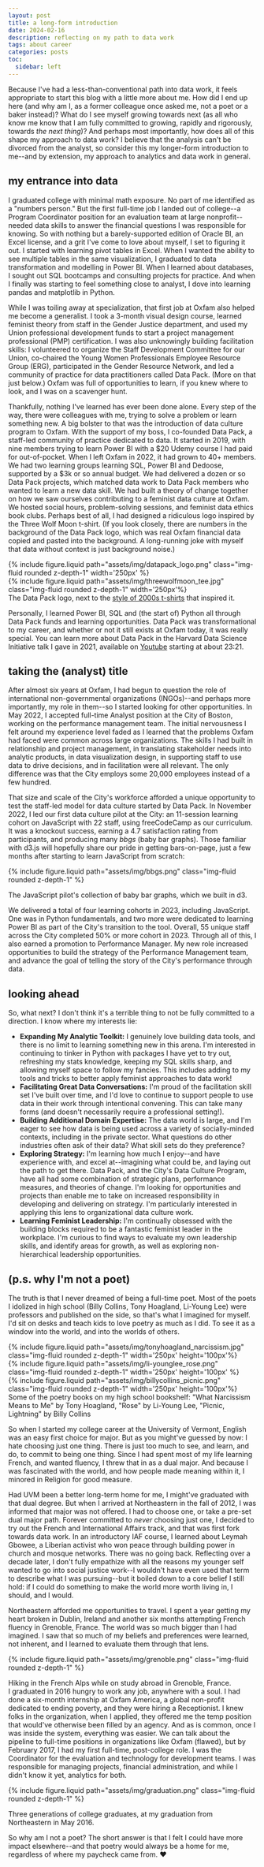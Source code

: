 ```yaml
---
layout: post
title: a long-form introduction
date: 2024-02-16
description: reflecting on my path to data work
tags: about career
categories: posts
toc:
  sidebar: left
---
```


Because I've had a less-than-conventional path into data work, it feels appropriate to start this blog with a little more about me. How did I end up here (and why am I, as a former colleague once asked me, not a poet or a baker instead)? What do I see myself growing towards next (as all who know me know that I am fully committed to growing, rapidly and rigorously, towards _the next thing_)? And perhaps most importantly, how does all of this shape my approach to data work? I believe that the analysis can't be divorced from the analyst, so consider this my longer-form introduction to me--and by extension, my approach to analytics and data work in general.

## my entrance into data

I graduated college with minimal math exposure. No part of me identified as a "numbers person." But the first full-time job I landed out of college--a Program Coordinator position for an evaluation team at large nonprofit--needed data skills to answer the financial questions I was responsible for knowing. So with nothing but a barely-supported edition of Oracle BI, an Excel license, and a grit I've come to love about myself, I set to figuring it out. I started with learning pivot tables in Excel. When I wanted the ability to see multiple tables in the same visualization, I graduated to data transformation and modelling in Power BI. When I learned about databases, I sought out SQL bootcamps and consulting projects for practice. And when I finally was starting to feel something close to analyst, I dove into learning pandas and matplotlib in Python.

While I was toiling away at specialization, that first job at Oxfam also helped me become a generalist. I took a 3-month visual design course, learned feminist theory from staff in the Gender Justice department, and used my Union professional development funds to start a project management professional (PMP) certification. I was also unknowingly building facilitation skills: I volunteered to organize the Staff Development Committee for our Union, co-chaired the Young Women Professionals Employee Resource Group (ERG), participated in the Gender Resource Network, and led a community of practice for data practitioners called Data Pack. (More on that just below.) Oxfam was full of opportunities to learn, if you knew where to look, and I was on a scavenger hunt.

Thankfully, nothing I've learned has ever been done alone. Every step of the way, there were colleagues with me, trying to solve a problem or learn something new. A big bolster to that was the introduction of data culture program to Oxfam. With the support of my boss, I co-founded Data Pack, a staff-led community of practice dedicated to data. It started in 2019, with nine members trying to learn Power BI with a $20 Udemy course I had paid for out-of-pocket. When I left Oxfam in 2022, it had grown to 40+ members. We had two learning groups learning SQL, Power BI and Dedoose, supported by a $3k or so annual budget. We had delivered a dozen or so Data Pack projects, which matched data work to Data Pack members who wanted to learn a new data skill. We had built a theory of change together on how we saw ourselves contributing to a feminist data culture at Oxfam. We hosted social hours, problem-solving sessions, and feminist data ethics book clubs. Perhaps best of all, I had designed a ridiculous logo inspired by the Three Wolf Moon t-shirt. (If you look closely, there are numbers in the background of the Data Pack logo, which was real Oxfam financial data copied and pasted into the background. A long-running joke with myself that data without context is just background noise.)

<div class="row mt-3">
    <div class="col-sm mt-3 mt-md-0">
        {% include figure.liquid path="assets/img/datapack_logo.png" class="img-fluid rounded z-depth-1" width='250px' %}
    </div>
    <div class="col-sm mt-3 mt-md-0">
        {% include figure.liquid path="assets/img/threewolfmoon_tee.jpg" class="img-fluid rounded z-depth-1" width='250px'%}
    </div>
</div>

<div class="caption">
    The Data Pack logo, next to the <a href="https://www.bewild.com/products/three-wolf-moon-mens-big-face-t-shirt">style of 2000s t-shirts</a> that inspired it.

</div>

Personally, I learned Power BI, SQL and (the start of) Python all through Data Pack funds and learning opportunities. Data Pack was transformational to my career, and whether or not it still exists at Oxfam today, it was really special. You can learn more about Data Pack in the Harvard Data Science Initiative talk I gave in 2021, available on [Youtube](https://www.youtube.com/watch?v=4O_DIl0fJzU) starting at about 23:21.

## taking the (analyst) title

After almost six years at Oxfam, I had begun to question the role of international non-governmental organizations (INGOs)--and perhaps more importantly, my role in them--so I started looking for other opportunities. In May 2022, I accepted full-time Analyst position at the City of Boston, working on the performance management team. The initial nervousness I felt around my experience level faded as I learned that the problems Oxfam had faced were common across large organizations. The skills I had built in relationship and project management, in translating stakeholder needs into analytic products, in data visualization design, in supporting staff to use data to drive decisions, and in facilitation were all relevant. The only difference was that the City employs some 20,000 employees instead of a few hundred.

That size and scale of the City's workforce afforded a unique opportunity to test the staff-led model for data culture started by Data Pack. In November 2022, I led our first data culture pilot at the City: an 11-session learning cohort on JavaScript with 22 staff, using freeCodeCamp as our curriculum. It was a knockout success, earning a 4.7 satisfaction rating from participants, and producing many _bbgs_ (baby bar graphs). Those familiar with d3.js will hopefully share our pride in getting bars-on-page, just a few months after starting to learn JavaScript from scratch:

{% include figure.liquid path="assets/img/bbgs.png" class="img-fluid rounded z-depth-1" %}

<div class="caption">
    The JavaScript pilot's collection of baby bar graphs, which we built in d3. 

</div>

We delivered a total of four learning cohorts in 2023, including JavaScript. One was in Python fundamentals, and two more were dedicated to learning Power BI as part of the City's transition to the tool. Overall, 55 unique staff across the City completed 50% or more cohort in 2023. Through all of this, I also earned a promotion to Performance Manager. My new role increased opportunities to build the strategy of the Performance Management team, and advance the goal of telling the story of the City's performance through data.

## looking ahead

So, what next? I don't think it's a terrible thing to not be fully committed to a direction. I know where my interests lie:

- **Expanding My Analytic Toolkit:** I genuinely love building data tools, and there is no limit to learning something new in this arena. I'm interested in continuing to tinker in Python with packages I have yet to try out, refreshing my stats knowledge, keeping my SQL skills sharp, and allowing myself space to follow my fancies. This includes adding to my tools and tricks to better apply feminist approaches to data work!
- **Facilitating Great Data Conversations:** I'm proud of the facilitation skill set I've built over time, and I'd love to continue to support people to use data in their work through intentional convening. This can take many forms (and doesn't necessarily require a professional setting!).
- **Building Additional Domain Expertise:** The data world is large, and I'm eager to see how data is being used across a variety of socially-minded contexts, including in the private sector. What questions do other industries often ask of their data? What skill sets do they preference?
- **Exploring Strategy:** I'm learning how much I enjoy--and have experience with, and excel at--imagining what could be, and laying out the path to get there. Data Pack, and the City's Data Culture Program, have all had some combination of strategic plans, performance measures, and theories of change. I'm looking for opportunities and projects than enable me to take on increased responsibility in developing and delivering on strategy. I'm particularly interested in applying this lens to organizational data culture work.
- **Learning Feminist Leadership:** I'm continually obsessed with the building blocks required to be a fantastic feminist leader in the workplace. I'm curious to find ways to evaluate my own leadership skills, and identify areas for growth, as well as exploring non-hierarchical leadership opportunities.


## (p.s. why I'm not a poet)
The truth is that I never dreamed of being a full-time poet. Most of the poets I idolized in high school (Billy Collins, Tony Hoagland, Li-Young Lee) were professors and published on the side, so that's what I imagined for myself. I'd sit on desks and teach kids to love poetry as much as I did. To see it as a window into the world, and into the worlds of others.


<div class="row mt-3">
    <div class="col-sm mt-3 mt-md-0">
        {% include figure.liquid path="assets/img/tonyhoagland_narcissism.jpg" class="img-fluid rounded z-depth-1" width='250px' height='100px'%}
    </div>
    <div class="col-sm mt-3 mt-md-0">
        {% include figure.liquid path="assets/img/li-younglee_rose.png" class="img-fluid rounded z-depth-1" width='250px' height='100px' %}
    </div>
    <div class="col-sm mt-3 mt-md-0">
        {% include figure.liquid path="assets/img/billycollins_picnic.png" class="img-fluid rounded z-depth-1" width='250px' height='100px'%}
    </div>
</div>
<div class="caption">
    Some of the poetry books on my high school bookshelf:
    "What Narcissism Means to Me" by Tony Hoagland, "Rose" by Li-Young Lee, "Picnic, Lightning" by Billy Collins

</div>

So when I started my college career at the University of Vermont, English was an easy first choice for major. But as you might've guessed by now: I hate choosing just one thing. There is just too much to see, and learn, and do, to commit to being one thing. Since I had spent most of my life learning French, and wanted fluency, I threw that in as a dual major. And because I was fascinated with the world, and how people made meaning within it, I minored in Religion for good measure.

Had UVM been a better long-term home for me, I might've graduated with that dual degree. But when I arrived at Northeastern in the fall of 2012, I was informed that major was not offered. I had to choose one, or take a pre-set dual major path. Forever committed to *never* choosing just one, I decided to try out the French and International Affairs track, and that was first fork towards data work. In an introductory IAF course, I learned about Leymah Gbowee, a Liberian activist who won peace through building power in church and mosque networks. There was no going back. Reflecting over a decade later, I don't fully empathize with all the reasons my younger self wanted to go into social justice work--I wouldn't have even used that term to describe what I was pursuing--but it boiled down to a core belief I still hold: if I could do something to make the world more worth living in, I should, and I would.

Northeastern afforded me opportunities to travel. I spent a year getting my heart broken in Dublin, Ireland and another six months attempting French fluency in Grenoble, France. The world was so much bigger than I had imagined. I saw that so much of my beliefs and preferences were learned, not inherent, and I learned to evaluate them through that lens.

{% include figure.liquid path="assets/img/grenoble.png" class="img-fluid rounded z-depth-1" %}
<div class="caption">
    Hiking in the French Alps while on study abroad in Grenoble, France.
</div>
I graduated in 2016 hungry to work any job, anywhere with a soul. I had done a six-month internship at Oxfam America, a global non-profit dedicated to ending poverty, and they were hiring a Receptionist. I knew folks in the organization, when I applied, they offered me the temp position that would've otherwise been filled by an agency. And as is common, once I was inside the system, everything was easier. We can talk about the pipeline to full-time positions in organizations like Oxfam (flawed), but by February 2017, I had my first full-time, post-college role. I was the Coordinator for the evaluation and technology for development teams. I was responsible for managing projects, financial administration, and while I didn't know it yet, analytics for both.

{% include figure.liquid path="assets/img/graduation.png" class="img-fluid rounded z-depth-1" %}
<div class="caption">
    Three generations of college graduates, at my graduation from Northeastern in May 2016.

</div>

So why am I not a poet? The short answer is that I felt I could have more impact elsewhere--and that poetry would always be a home for me, regardless of where my paycheck came from. :heart:

